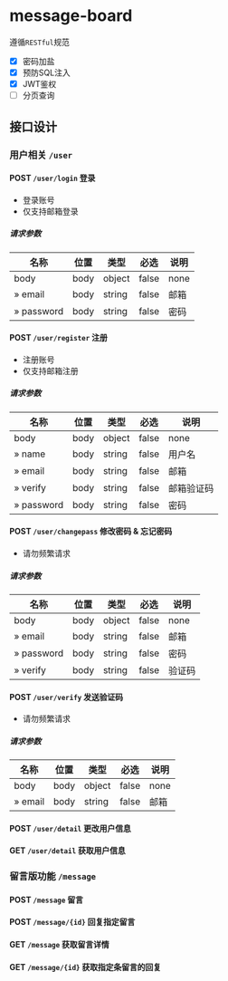 # message-board

遵循`RESTful`规范

- [x] 密码加盐
- [x] 预防SQL注入
- [x] JWT鉴权
- [ ] 分页查询

## 接口设计

### 用户相关 `/user`

#### POST `/user/login` 登录

+ 登录账号
+ 仅支持邮箱登录

##### 请求参数

| 名称            | 位置     | 类型     | 必选    | 说明 |
|---------------|--------|--------|-------|--|
| body          | body   | object | false | none |
| » email       | body   | string | false | 邮箱 |
| » password    | body   | string | false | 密码 |

#### POST `/user/register` 注册

+ 注册账号
+ 仅支持邮箱注册

##### 请求参数

| 名称            | 位置     | 类型     | 必选    | 说明 |
|---------------|--------|--------|-------|--|
| body          | body   | object | false | none |
| » name        | body   | string | false | 用户名 |
| » email       | body   | string | false | 邮箱 |
| » verify      | body   | string | false | 邮箱验证码 |
| » password    | body   | string | false | 密码 |

#### POST `/user/changepass` 修改密码 & 忘记密码

+ 请勿频繁请求

##### 请求参数

| 名称            | 位置     | 类型     | 必选    | 说明 |
|---------------|--------|--------|-------|--|
| body          | body   | object | false | none |
| » email       | body   | string | false | 邮箱 |
| » password       | body   | string | false | 密码 |
| » verify       | body   | string | false | 验证码 |

#### POST `/user/verify` 发送验证码

+ 请勿频繁请求

##### 请求参数

| 名称            | 位置     | 类型     | 必选    | 说明 |
|---------------|--------|--------|-------|--|
| body          | body   | object | false | none |
| » email       | body   | string | false | 邮箱 |

#### POST `/user/detail` 更改用户信息

#### GET `/user/detail` 获取用户信息

### 留言版功能 `/message`

#### POST `/message` 留言

#### POST `/message/{id}` 回复指定留言

#### GET `/message` 获取留言详情

#### GET `/message/{id}` 获取指定条留言的回复